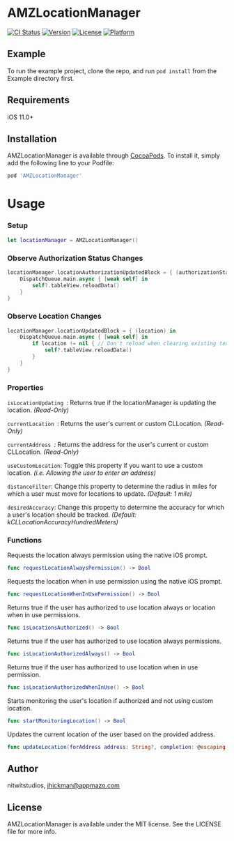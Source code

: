 # AMZLocationManager

[![CI Status](https://img.shields.io/travis/nitwitstudios/AMZLocationManager.svg?style=flat)](https://travis-ci.org/nitwitstudios/AMZLocationManager)
[![Version](https://img.shields.io/cocoapods/v/AMZLocationManager.svg?style=flat)](https://cocoapods.org/pods/AMZLocationManager)
[![License](https://img.shields.io/cocoapods/l/AMZLocationManager.svg?style=flat)](https://cocoapods.org/pods/AMZLocationManager)
[![Platform](https://img.shields.io/cocoapods/p/AMZLocationManager.svg?style=flat)](https://cocoapods.org/pods/AMZLocationManager)

## Example

To run the example project, clone the repo, and run `pod install` from the Example directory first.

## Requirements

iOS 11.0+

## Installation

AMZLocationManager is available through [CocoaPods](https://cocoapods.org). To install
it, simply add the following line to your Podfile:

```ruby
pod 'AMZLocationManager'
```

# Usage

### Setup

```swift
let locationManager = AMZLocationManager()
```

### Observe Authorization Status Changes

```swift
locationManager.locationAuthorizationUpdatedBlock = { (authorizationStatus) in
    DispatchQueue.main.async { [weak self] in
        self?.tableView.reloadData()
    }
}
```

### Observe Location Changes
```swift
locationManager.locationUpdatedBlock = { (location) in
    DispatchQueue.main.async { [weak self] in
        if location != nil { // Don't reload when clearing existing text or it will end editing.
            self?.tableView.reloadData()
        }
    }
}
```

### Properties

```isLocationUpdating ```: Returns true if the locationManager is updating the location. _(Read-Only)_

```currentLocation ```: Returns the user's current or custom CLLocation. _(Read-Only)_

```currentAddress ```: Returns the address for the user's current or custom CLLocation. _(Read-Only)_

```useCustomLocation```: Toggle this property if you want to use a custom location. _(i.e. Allowing the user to enter an address)_

```distanceFilter```: Change this property to determine the radius in miles for which a user must move for locations to update. _(Default: 1 mile)_

```desiredAccuracy```: Change this property to determine the accuracy for which a user's location should be tracked. _(Default: kCLLocationAccuracyHundredMeters)_

### Functions

Requests the location always permission using the native iOS prompt.

```swift
func requestLocationAlwaysPermission() -> Bool
```

Requests the location when in use permission using the native iOS prompt.

```swift
func requestLocationWhenInUsePermission() -> Bool
```

Returns true if the user has authorized to use location always or location when in use permissions.

```swift
func isLocationsAuthorized() -> Bool
```

Returns true if the user has authorized to use location always permissions.

```swift
func isLocationAuthorizedAlways() -> Bool
```

Returns true if the user has authorized to use location when in use permission.

```swift
func isLocationAuthorizedWhenInUse() -> Bool
```

Starts monitoring the user's location if authorized and not using custom location.

```swift
func startMonitoringLocation() -> Bool
```

Updates the current location of the user based on the provided address.

```swift
func updateLocation(forAddress address: String?, completion: @escaping (String?, CLLocation?, Error?) -> ())
```

## Author

nitwitstudios, jhickman@appmazo.com

## License

AMZLocationManager is available under the MIT license. See the LICENSE file for more info.
